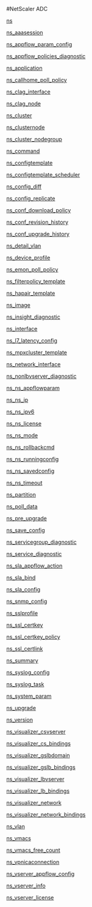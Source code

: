 #NetScaler ADC

[ns](ns)
[ns_aaasession](ns_aaasession)
[ns_appflow_param_config](ns_appflow_param_config)
[ns_appflow_policies_diagnostic](ns_appflow_policies_diagnostic)
[ns_application](ns_application)
[ns_callhome_poll_policy](ns_callhome_poll_policy)
[ns_clag_interface](ns_clag_interface)
[ns_clag_node](ns_clag_node)
[ns_cluster](ns_cluster)
[ns_clusternode](ns_clusternode)
[ns_cluster_nodegroup](ns_cluster_nodegroup)
[ns_command](ns_command)
[ns_configtemplate](ns_configtemplate)
[ns_configtemplate_scheduler](ns_configtemplate_scheduler)
[ns_config_diff](ns_config_diff)
[ns_config_replicate](ns_config_replicate)
[ns_conf_download_policy](ns_conf_download_policy)
[ns_conf_revision_history](ns_conf_revision_history)
[ns_conf_upgrade_history](ns_conf_upgrade_history)
[ns_detail_vlan](ns_detail_vlan)
[ns_device_profile](ns_device_profile)
[ns_emon_poll_policy](ns_emon_poll_policy)
[ns_filterpolicy_template](ns_filterpolicy_template)
[ns_hapair_template](ns_hapair_template)
[ns_image](ns_image)
[ns_insight_diagnostic](ns_insight_diagnostic)
[ns_interface](ns_interface)
[ns_l7_latency_config](ns_l7_latency_config)
[ns_mpxcluster_template](ns_mpxcluster_template)
[ns_network_interface](ns_network_interface)
[ns_nonlbvserver_diagnostic](ns_nonlbvserver_diagnostic)
[ns_ns_appflowparam](ns_ns_appflowparam)
[ns_ns_ip](ns_ns_ip)
[ns_ns_ipv6](ns_ns_ipv6)
[ns_ns_license](ns_ns_license)
[ns_ns_mode](ns_ns_mode)
[ns_ns_rollbackcmd](ns_ns_rollbackcmd)
[ns_ns_runningconfig](ns_ns_runningconfig)
[ns_ns_savedconfig](ns_ns_savedconfig)
[ns_ns_timeout](ns_ns_timeout)
[ns_partition](ns_partition)
[ns_poll_data](ns_poll_data)
[ns_pre_upgrade](ns_pre_upgrade)
[ns_save_config](ns_save_config)
[ns_servicegroup_diagnostic](ns_servicegroup_diagnostic)
[ns_service_diagnostic](ns_service_diagnostic)
[ns_sla_appflow_action](ns_sla_appflow_action)
[ns_sla_bind](ns_sla_bind)
[ns_sla_config](ns_sla_config)
[ns_snmp_config](ns_snmp_config)
[ns_sslprofile](ns_sslprofile)
[ns_ssl_certkey](ns_ssl_certkey)
[ns_ssl_certkey_policy](ns_ssl_certkey_policy)
[ns_ssl_certlink](ns_ssl_certlink)
[ns_summary](ns_summary)
[ns_syslog_config](ns_syslog_config)
[ns_syslog_task](ns_syslog_task)
[ns_system_param](ns_system_param)
[ns_upgrade](ns_upgrade)
[ns_version](ns_version)
[ns_visualizer_csvserver](ns_visualizer_csvserver)
[ns_visualizer_cs_bindings](ns_visualizer_cs_bindings)
[ns_visualizer_gslbdomain](ns_visualizer_gslbdomain)
[ns_visualizer_gslb_bindings](ns_visualizer_gslb_bindings)
[ns_visualizer_lbvserver](ns_visualizer_lbvserver)
[ns_visualizer_lb_bindings](ns_visualizer_lb_bindings)
[ns_visualizer_network](ns_visualizer_network)
[ns_visualizer_network_bindings](ns_visualizer_network_bindings)
[ns_vlan](ns_vlan)
[ns_vmacs](ns_vmacs)
[ns_vmacs_free_count](ns_vmacs_free_count)
[ns_vpnicaconnection](ns_vpnicaconnection)
[ns_vserver_appflow_config](ns_vserver_appflow_config)
[ns_vserver_info](ns_vserver_info)
[ns_vserver_license](ns_vserver_license)


